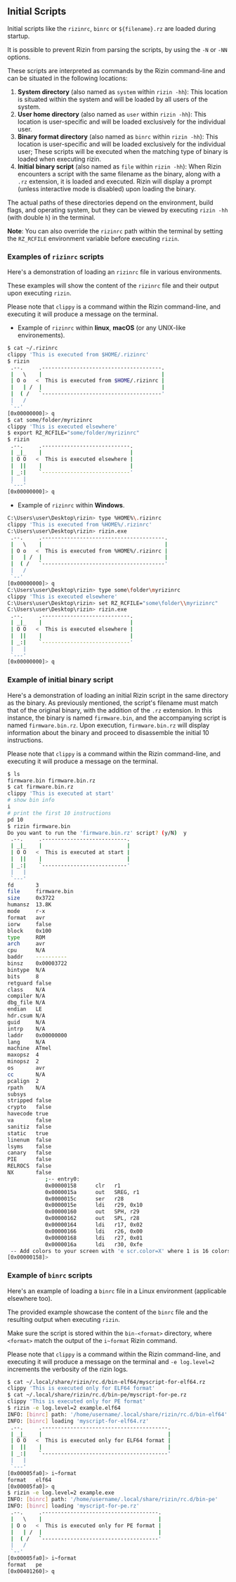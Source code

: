 ## Initial Scripts

Initial scripts like the `rizinrc`, `binrc` or `${filename}.rz` are loaded during startup.

It is possible to prevent Rizin from parsing the scripts, by using the `-N` or `-NN` options.

These scripts are interpreted as commands by the Rizin command-line and can be situated in the following locations:

1. **System directory** (also named as `system` within `rizin -hh`): This location is situated within the system and will be loaded by all users of the system.
2. **User home directory** (also named as `user` within `rizin -hh`): This location is user-specific and will be loaded exclusively for the individual user.
3. **Binary format directory** (also named as `binrc` within `rizin -hh`): This location is user-specific and will be loaded exclusively for the individual user; These scripts will be executed when the matching type of binary is loaded when executing rizin.
4. **Initial binary script** (also named as `file` within `rizin -hh`): When Rizin encounters a script with the same filename as the binary, along with a `.rz` extension, it is loaded and executed. Rizin will display a prompt (unless interactive mode is disabled) upon loading the binary.

The actual paths of these directories depend on the environment, build flags, and operating system, but they can be viewed by executing `rizin -hh` (with double `h`) in the terminal.

**Note**: You can also override the `rizinrc` path within the terminal by setting the `RZ_RCFILE` environment variable before executing `rizin`.

### Examples of `rizinrc` scripts

Here's a demonstration of loading an `rizinrc` file in various environments.

These examples will show the content of the `rizinrc` file and their output upon executing `rizin`.

Please note that `clippy` is a command within the Rizin command-line, and executing it will produce a message on the terminal.

- Example of `rizinrc` within **linux**, **macOS** (or any UNIX-like environements).

```bash
$ cat ~/.rizinrc
clippy 'This is executed from $HOME/.rizinrc'
$ rizin
 .--.     .--------------------------------------.
 |   \    |                                      |
 | O o   <  This is executed from $HOME/.rizinrc |
 |   | /  |                                      |
 |  ( /   `--------------------------------------'
 |   / 
 `--'
[0x00000000]> q
$ cat some/folder/myrizinrc
clippy 'This is executed elsewhere'
$ export RZ_RCFILE="some/folder/myrizinrc"
$ rizin
 .--.     .----------------------------.
 | _|_    |                            |
 | O O   <  This is executed elsewhere |
 |  ||    |                            |
 | _:|    `----------------------------'
 |   |
 `---'
[0x00000000]> q
```

- Example of `rizinrc` within **Windows**.

```bash
C:\Users\user\Desktop\rizin> type %HOME%\.rizinrc
clippy 'This is executed from %HOME%/.rizinrc'
C:\Users\user\Desktop\rizin> rizin.exe
 .--.     .---------------------------------------.
 |   \    |                                       |
 | O o   <  This is executed from %HOME%/.rizinrc |
 |   | /  |                                       |
 |  ( /   `---------------------------------------'
 |   / 
 `--'
[0x00000000]> q
C:\Users\user\Desktop\rizin> type some\folder\myrizinrc
clippy 'This is executed elsewhere'
C:\Users\user\Desktop\rizin> set RZ_RCFILE="some\folder\\myrizinrc"
C:\Users\user\Desktop\rizin> rizin.exe
 .--.     .----------------------------.
 | _|_    |                            |
 | O O   <  This is executed elsewhere |
 |  ||    |                            |
 | _:|    `----------------------------'
 |   |
 `---'
[0x00000000]> q
```

### Example of initial binary script

Here's a demonstration of loading an initial Rizin script in the same directory as the binary. As previously mentioned, the script's filename must match that of the original binary, with the addition of the `.rz` extension. In this instance, the binary is named `firmware.bin`, and the accompanying script is named `firmware.bin.rz`. Upon execution, `firmware.bin.rz` will display information about the binary and proceed to disassemble the initial 10 instructions.

Please note that `clippy` is a command within the Rizin command-line, and executing it will produce a message on the terminal.

```bash
$ ls
firmware.bin firmware.bin.rz
$ cat firmware.bin.rz
clippy 'This is executed at start'
# show bin info
i
# print the first 10 instructions
pd 10
$ rizin firmware.bin
Do you want to run the 'firmware.bin.rz' script? (y/N)  y
 .--.     .---------------------------.
 | _|_    |                           |
 | O O   <  This is executed at start |
 |  ||    |                           |
 | _:|    `---------------------------'
 |   |
 `---'
fd       3
file     firmware.bin
size     0x3722
humansz  13.8K
mode     r-x
format   avr
iorw     false
block    0x100
type     ROM
arch     avr
cpu      N/A
baddr    ----------
binsz    0x00003722
bintype  N/A
bits     8
retguard false
class    N/A
compiler N/A
dbg_file N/A
endian   LE
hdr.csum N/A
guid     N/A
intrp    N/A
laddr    0x00000000
lang     N/A
machine  ATmel
maxopsz  4
minopsz  2
os       avr
cc       N/A
pcalign  2
rpath    N/A
subsys   
stripped false
crypto   false
havecode true
va       false
sanitiz  false
static   true
linenum  false
lsyms    false
canary   false
PIE      false
RELROCS  false
NX       false
            ;-- entry0:
            0x00000158      clr   r1
            0x0000015a      out   SREG, r1
            0x0000015c      ser   r28
            0x0000015e      ldi   r29, 0x10
            0x00000160      out   SPH, r29
            0x00000162      out   SPL, r28
            0x00000164      ldi   r17, 0x02
            0x00000166      ldi   r26, 0x00
            0x00000168      ldi   r27, 0x01
            0x0000016a      ldi   r30, 0xfe
 -- Add colors to your screen with 'e scr.color=X' where 1 is 16 colors, 2 is 256 colors and 3 is 16M colors
[0x00000158]> 
```

### Example of `binrc` scripts

Here's an example of loading a `binrc` file in a Linux environment (applicable elsewhere too).

The provided example showcase the content of the `binrc` file and the resulting output when executing `rizin`.

Make sure the script is stored within the `bin-<format>` directory, where `<format>` match the output of the `i~format` Rizin command.

Please note that `clippy` is a command within the Rizin command-line, and executing it will produce a message on the terminal and `-e log.level=2` increments the verbosity of the rizin logs.

```bash
$ cat ~/.local/share/rizin/rc.d/bin-elf64/myscript-for-elf64.rz
clippy 'This is executed only for ELF64 format'
$ cat ~/.local/share/rizin/rc.d/bin-pe/myscript-for-pe.rz
clippy 'This is executed only for PE format'
$ rizin -e log.level=2 example.elf64
INFO: [binrc] path: '/home/username/.local/share/rizin/rc.d/bin-elf64'
INFO: [binrc] loading 'myscript-for-elf64.rz'
 .--.     .----------------------------------------.
 | _|_    |                                        |
 | O O   <  This is executed only for ELF64 format |
 |  ||    |                                        |
 | _:|    `----------------------------------------'
 |   |
 `---'
[0x00005fa0]> i~format
format   elf64
[0x00005fa0]> q
$ rizin -e log.level=2 example.exe
INFO: [binrc] path: '/home/username/.local/share/rizin/rc.d/bin-pe'
INFO: [binrc] loading 'myscript-for-pe.rz'
 .--.     .-------------------------------------.
 |   \    |                                     |
 | O o   <  This is executed only for PE format |
 |   | /  |                                     |
 |  ( /   `-------------------------------------'
 |   / 
 `--'
[0x00005fa0]> i~format
format   pe
[0x00401260]> q
```
